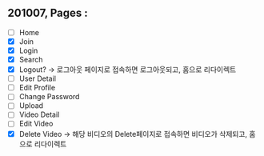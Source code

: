 ## 201007, Pages :

- [ ] Home
- [x] Join
- [x] Login
- [x] Search
- [x] Logout? -> 로그아웃 페이지로 접속하면 로그아웃되고, 홈으로 리다이렉트
- [ ] User Detail
- [ ] Edit Profile
- [ ] Change Password
- [ ] Upload
- [ ] Video Detail
- [ ] Edit Video
- [x] Delete Video -> 해당 비디오의 Delete페이지로 접속하면 비디오가 삭제되고, 홈으로 리다이렉트
